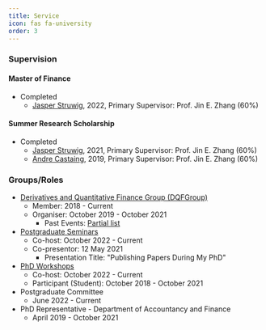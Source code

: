 ```yaml
---
title: Service
icon: fas fa-university
order: 3
---
```

### Supervision
<!--
#### Doctor of Philosophy
- Ongoing
  - Wen (Derrick) Xu, 2022, Primary Supervisor: Prof. Jin E. Zhang (60%)
-->
#### Master of Finance
- Completed
  - [Jasper Struwig](https://www.linkedin.com/in/jasper-struwig-9b86a016a/), 2022, Primary Supervisor: Prof. Jin E. Zhang (60%)

#### Summer Research Scholarship
- Completed
  - [Jasper Struwig](https://www.linkedin.com/in/jasper-struwig-9b86a016a/), 2021, Primary Supervisor: Prof. Jin E. Zhang (60%)
  - [Andre Castaing](https://www.linkedin.com/in/andre-castaing-840a8315a/), 2019, Primary Supervisor: Prof. Jin E. Zhang (60%)

### Groups/Roles
- [Derivatives and Quantitative Finance Group (DQFGroup)](https://blogs.otago.ac.nz/dqfg/)
  - Member: 2018 - Current
  - Organiser: October 2019 - October 2021
    - Past Events: [Partial list](https://pbeama.github.io/dqfg/)
- [Postgraduate Seminars](https://sites.google.com/view/uoseminar)
  - Co-host: October 2022 - Current
  - Co-presentor: 12 May 2021
    - Presentation Title: "Publishing Papers During My PhD"
- [PhD Workshops](https://sites.google.com/view/uoworkshop)
  - Co-host: October 2022 - Current
  - Participant (Student): October 2018 - October 2021
- Postgraduate Committee
  - June 2022 - Current
- PhD Representative - Department of Accountancy and Finance
  - April 2019 - October 2021
